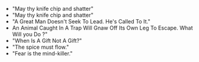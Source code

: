 * "May thy knife chip and shatter"
* "May thy knife chip and shatter"
* "A Great Man Doesn't Seek To Lead. He's Called To It."
* An Animal Caught In A Trap Will Gnaw Off Its Own Leg To Escape. What Will you Do ?"
* "When Is A Gift Not A Gift?"
* "The spice must flow."
* "Fear is the mind-killer."
